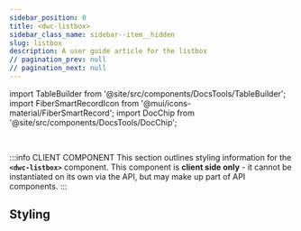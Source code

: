 ```yaml
---
sidebar_position: 0
title: <dwc-listbox>
sidebar_class_name: sidebar--item__hidden
slug: listbox
description: A user guide article for the listbox
// pagination_prev: null
// pagination_next: null
---
```


import TableBuilder from '@site/src/components/DocsTools/TableBuilder';
import FiberSmartRecordIcon from '@mui/icons-material/FiberSmartRecord';
import DocChip from '@site/src/components/DocsTools/DocChip';

<DocChip chip='shadow' />

<br />

:::info CLIENT COMPONENT
This section outlines styling information for the **`<dwc-listbox>`** component. This component is **client side only** - it cannot be instantiated on its own via the API, but may make up part of API components.
:::

## Styling

<TableBuilder name="dwc-listbox" noFilter />

